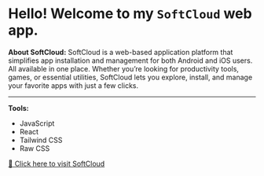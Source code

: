 # Hello! Welcome to my `SoftCloud` web app.

**About SoftCloud:** SoftCloud is a web-based application platform that simplifies app installation and management for both Android and iOS users. All available in one place. Whether you’re looking for productivity tools, games, or essential utilities, SoftCloud lets you explore, install, and manage your favorite apps with just a few clicks.

---

**Tools:**

- JavaScript
- React
- Tailwind CSS
- Raw CSS

[🔗 Click here to visit SoftCloud](https://kawsar-hussain-ph-assignment-08.netlify.app/)
